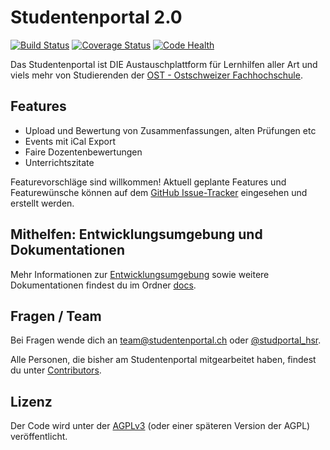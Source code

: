 # Studentenportal 2.0

[![Build Status](https://secure.travis-ci.org/studentenportal/web.png?branch=master)](http://travis-ci.org/studentenportal/web)
[![Coverage Status](https://codecov.io/gh/studentenportal/web/branch/master/graphs/badge.svg)](https://codecov.io/github/studentenportal/web/)
[![Code Health](https://landscape.io/github/studentenportal/web/master/landscape.png)](https://landscape.io/github/studentenportal/web/master)

Das Studentenportal ist DIE Austauschplattform für Lernhilfen aller Art und
viels mehr von Studierenden der [OST - Ostschweizer Fachhochschule](https://www.ost.ch/).

## Features

- Upload und Bewertung von Zusammenfassungen, alten Prüfungen etc
- Events mit iCal Export
- Faire Dozentenbewertungen
- Unterrichtszitate

Featurevorschläge sind willkommen! Aktuell geplante Features und Featurewünsche
können auf dem [GitHub
Issue-Tracker](https://github.com/studentenportal/web/issues) eingesehen und
erstellt werden.

## Mithelfen: Entwicklungsumgebung und Dokumentationen

Mehr Informationen zur
[Entwicklungsumgebung](docs/CONTRIBUTING.md)
sowie weitere Dokumentationen findest du im Ordner
[docs](https://github.com/studentenportal/web/tree/master/docs).

## Fragen / Team

Bei Fragen wende dich an team@studentenportal.ch oder
[@studportal_hsr](https://twitter.com/studportal_hsr).

Alle Personen, die bisher am Studentenportal mitgearbeitet haben, findest du
unter
[Contributors](https://github.com/studentenportal/web/graphs/contributors).

## Lizenz

Der Code wird unter der [AGPLv3](http://www.gnu.org/licenses/agpl-3.0.html)
(oder einer späteren Version der AGPL) veröffentlicht.
